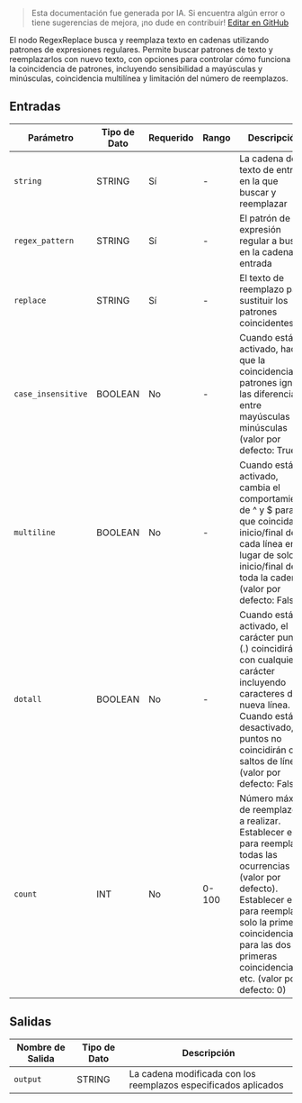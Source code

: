 > Esta documentación fue generada por IA. Si encuentra algún error o tiene sugerencias de mejora, ¡no dude en contribuir! [Editar en GitHub](https://github.com/Comfy-Org/embedded-docs/blob/main/comfyui_embedded_docs/docs/RegexReplace/es.md)

El nodo RegexReplace busca y reemplaza texto en cadenas utilizando patrones de expresiones regulares. Permite buscar patrones de texto y reemplazarlos con nuevo texto, con opciones para controlar cómo funciona la coincidencia de patrones, incluyendo sensibilidad a mayúsculas y minúsculas, coincidencia multilínea y limitación del número de reemplazos.

## Entradas

| Parámetro | Tipo de Dato | Requerido | Rango | Descripción |
|-----------|-----------|----------|-------|-------------|
| `string` | STRING | Sí | - | La cadena de texto de entrada en la que buscar y reemplazar |
| `regex_pattern` | STRING | Sí | - | El patrón de expresión regular a buscar en la cadena de entrada |
| `replace` | STRING | Sí | - | El texto de reemplazo para sustituir los patrones coincidentes |
| `case_insensitive` | BOOLEAN | No | - | Cuando está activado, hace que la coincidencia de patrones ignore las diferencias entre mayúsculas y minúsculas (valor por defecto: True) |
| `multiline` | BOOLEAN | No | - | Cuando está activado, cambia el comportamiento de ^ y $ para que coincidan al inicio/final de cada línea en lugar de solo al inicio/final de toda la cadena (valor por defecto: False) |
| `dotall` | BOOLEAN | No | - | Cuando está activado, el carácter punto (.) coincidirá con cualquier carácter incluyendo caracteres de nueva línea. Cuando está desactivado, los puntos no coincidirán con saltos de línea (valor por defecto: False) |
| `count` | INT | No | 0-100 | Número máximo de reemplazos a realizar. Establecer en 0 para reemplazar todas las ocurrencias (valor por defecto). Establecer en 1 para reemplazar solo la primera coincidencia, 2 para las dos primeras coincidencias, etc. (valor por defecto: 0) |

## Salidas

| Nombre de Salida | Tipo de Dato | Descripción |
|-------------|-----------|-------------|
| `output` | STRING | La cadena modificada con los reemplazos especificados aplicados |
